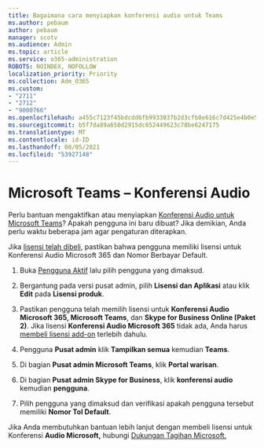 ```yaml
---
title: Bagaimana cara menyiapkan konferensi audio untuk Teams
ms.author: pebaum
author: pebaum
manager: scotv
ms.audience: Admin
ms.topic: article
ms.service: o365-administration
ROBOTS: NOINDEX, NOFOLLOW
localization_priority: Priority
ms.collection: Adm_O365
ms.custom:
- "2711"
- "2712"
- "9000766"
ms.openlocfilehash: a455c7123f45bdcdd6fb9933037b2d3cfb0e616c7d425e4b0e54b2c15b7280e2
ms.sourcegitcommit: b5f7da89a650d2915dc652449623c78be6247175
ms.translationtype: MT
ms.contentlocale: id-ID
ms.lasthandoff: 08/05/2021
ms.locfileid: "53927148"
---
```

# <a name="microsoft-teams--audio-conferencing"></a>Microsoft Teams – Konferensi Audio

Perlu bantuan mengaktifkan atau menyiapkan [Konferensi Audio untuk Microsoft Teams](/microsoftteams/set-up-audio-conferencing-in-teams)?  Apakah pengguna ini baru dibuat? Jika demikian, Anda perlu waktu beberapa jam agar pengaturan diterapkan.

Jika [lisensi telah dibeli](/microsoftteams/set-up-audio-conferencing-in-teams#step-2-get-and-assign-licenses), pastikan bahwa pengguna memiliki lisensi untuk Konferensi Audio Microsoft 365 dan Nomor Berbayar Default.

1. Buka [Pengguna Aktif](https://admin.microsoft.com/Adminportal/Home?source=applauncher#/users) lalu pilih pengguna yang dimaksud.

2. Bergantung pada versi pusat admin, pilih **Lisensi dan Aplikasi** atau klik **Edit** pada **Lisensi produk**.

3. Pastikan pengguna telah memilih lisensi untuk **Konferensi Audio Microsoft 365, Microsoft Teams**, dan **Skype for Business Online (Paket 2)**. Jika lisensi **Konferensi Audio Microsoft 365** tidak ada, Anda harus [membeli lisensi add-on](/microsoftteams/teams-add-on-licensing/microsoft-teams-add-on-licensing?tabs=small-business) terlebih dahulu.

4. Pengguna **Pusat admin** klik **Tampilkan semua** kemudian **Teams**.

5. Di bagian **Pusat admin Microsoft Teams**, klik **Portal warisan**.

6. Di bagian **Pusat admin Skype for Business**, klik **konferensi audio** kemudian **pengguna**.

7. Pilih pengguna yang dimaksud dan verifikasi apakah pengguna tersebut memiliki **Nomor Tol Default**.

Jika Anda membutuhkan bantuan lebih lanjut dengan membeli lisensi untuk Konferensi **Audio Microsoft,** hubungi [Dukungan Tagihan Microsoft.](https://go.microsoft.com/fwlink/p/?linkid=518322)
